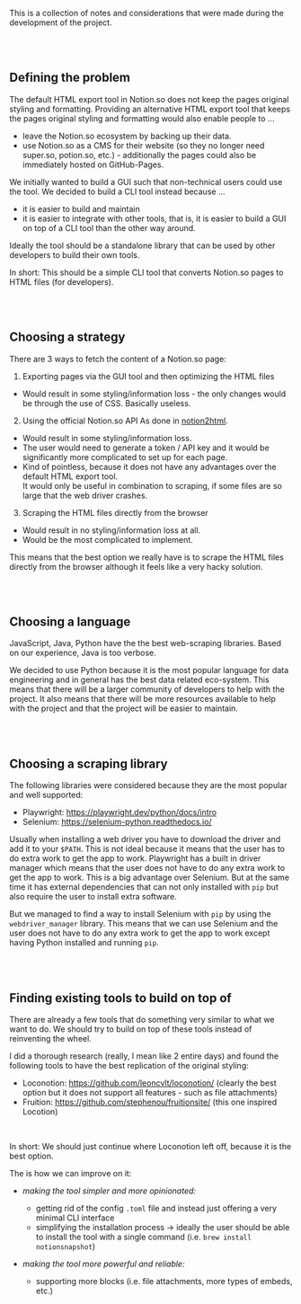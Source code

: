 This is a collection of notes and considerations that were made during the development of the project.

<br><br>

## Defining the problem
The default HTML export tool in Notion.so does not keep the pages original styling and formatting. Providing an alternative HTML export tool that keeps the pages original styling and formatting would also enable people to ...

- leave the Notion.so ecosystem by backing up their data.
- use Notion.so as a CMS for their website (so they no longer need super.so, potion.so, etc.) - additionally the pages could also be immediately hosted on GitHub-Pages.

We initially wanted to build a GUI such that non-technical users could use the tool. We decided to build a CLI tool instead because ...
- it is easier to build and maintain
- it is easier to integrate with other tools, that is, it is easier to build a GUI on top of a CLI tool than the other way around.

Ideally the tool should be a standalone library that can be used by other developers to build their own tools.

In short: This should be a simple CLI tool that converts Notion.so pages to HTML files (for developers).

<br><br>

## Choosing a strategy
There are 3 ways to fetch the content of a Notion.so page:

1. Exporting pages via the GUI tool and then optimizing the HTML files
  - Would result in some styling/information loss - the only changes would be through the use of CSS. Basically useless.
  
2. Using the official Notion.so API
  As done in [notion2html](https://github.com/MerkulovDaniil/notion4ever/tree/main/notion4ever).
  - Would result in some styling/information loss.
  - The user would need to generate a token / API key and it would be significantly more complicated to set up for each page. 
  - Kind of pointless, because it does not have any advantages over the default HTML export tool. <br>
  It would only be useful in combination to scraping, if some files are so large that the web driver crashes.

3. Scraping the HTML files directly from the browser
  - Would result in no styling/information loss at all.
  - Would be the most complicated to implement.

This means that the best option we really have is to scrape the HTML files directly from the browser although it feels like a very hacky solution.

<br><br>

## Choosing a language
JavaScript, Java, Python have the the best web-scraping libraries. Based on our experience, Java is too verbose.

We decided to use Python because it is the most popular language for data engineering and in general has the best data related eco-system. This means that there will be a larger community of developers to help with the project. It also means that there will be more resources available to help with the project and that the project will be easier to maintain.

<br><br>

## Choosing a scraping library
The following libraries were considered because they are the most popular and well supported:

- Playwright: https://playwright.dev/python/docs/intro
- Selenium: https://selenium-python.readthedocs.io/

Usually when installing a web driver you have to download the driver and add it to your `$PATH`. This is not ideal because it means that the user has to do extra work to get the app to work. Playwright has a built in driver manager which means that the user does not have to do any extra work to get the app to work. This is a big advantage over Selenium. But at the same time it has external dependencies that can not only installed with `pip` but also require the user to install extra software.

But we managed to find a way to install Selenium with `pip` by using the `webdriver_manager` library. This means that we can use Selenium and the user does not have to do any extra work to get the app to work except having Python installed and running `pip`.

<br><br>

## Finding existing tools to build on top of
There are already a few tools that do something very similar to what we want to do. We should try to build on top of these tools instead of reinventing the wheel.

I did a thorough research (really, I mean like 2 entire days) and found the following tools to have the best replication of the original styling:

- Loconotion: https://github.com/leoncvlt/loconotion/ (clearly the best option but it does not support all features - such as file attachments)
- Fruition: https://github.com/stephenou/fruitionsite/ (this one inspired Locotion)

<br>

In short: We should just continue where Loconotion left off, because it is the best option.

The is how we can improve on it:

- _making the tool simpler and more opinionated:_
  - getting rid of the config `.toml` file and instead just offering a very minimal CLI interface
  - simplifying the installation process &rarr; ideally the user should be able to install the tool with a single command (i.e. `brew install notionsnapshot`)

- _making the tool more powerful and reliable:_
  - supporting more blocks (i.e. file attachments, more types of embeds, etc.)
